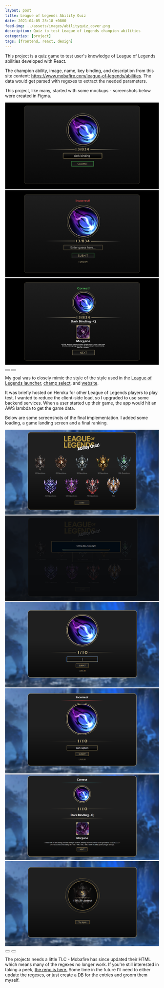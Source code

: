 ```yaml
---
layout: post
title: League of Legends Ability Quiz
date: 2021-04-05 23:18 +0800
feed-img: ../assets/images/abilityquiz_cover.png
description: Quiz to test League of Legends champion abilities 
categories: [project]
tags: [frontend, react, design]
---
```


This project is a quiz game to test user's knowledge of League of Legends abilities developed with React. 

The champion ability, image, name, key binding, and description from this site content: <a href="https://www.mobafire.com/league-of-legends/abilities">https://www.mobafire.com/league-of-legends/abilities</a>. The data would get parsed with regexes to extract the needed parameters. 

This project, like many, started with some mockups - screenshots below were created in Figma. 

<div class="siema">
    <img src="/assets/images/AbilityQuiz-Main.png" alt="Mockup of League of Legends Ability Quiz"/>
    <img src="/assets/images/AbilityQuiz-Incorrect.png" alt="Mockup of League of Legends Ability Quiz"/>
    <img src="/assets/images/AbilityQuiz-Correct.png" alt="Mockup of League of Legends Ability Quiz"/>
</div>
<div class="gallery-button-container center">
    <button class="prev center gallery-button"><i class="fas fa-backward" aria-hidden="true"></i></button>
    <button class="next center gallery-button"><i class="fas fa-forward" aria-hidden="true"></i></button>
</div>

My goal was to closely mimic the style of the style used in the <a href="https://miro.medium.com/v2/resize:fit:4800/format:webp/1*NxkLhUAk5y5qiDRhdt89pQ.png">League of Legends launcher</a>, <a href="https://images2.minutemediacdn.com/image/upload/c_fill,w_912,h_516,f_auto,q_auto,g_auto/shape/cover/sport/5afde7387134f68573000003.png">champ select</a>, and <a href="https://na.leagueoflegends.com/en-us/">website</a>. 

It was briefly hosted on Heroku for other League of Legends players to play test. I wanted to reduce the client-side load, so I upgraded to use some backend services. When a user started up their game, the app would hit an AWS lambda to get the game data. 

Below are some screenshots of the final implementation. I added some loading, a game landing screen and a final ranking. 

<div class="siema">
    <img src="/assets/images/league-quiz-impl-1.png" alt="Landing screen of League of Legends Ability Quiz"/>
    <img src="/assets/images/league-quiz-impl-2.png" alt="Loading screen of League of Legends Ability Quiz"/>
    <img src="/assets/images/league-quiz-impl-3.png" alt="Game screen of League of Legends Ability Quiz"/>
    <img src="/assets/images/league-quiz-impl-4.png" alt="Game screen with incorrect guess of League of Legends Ability Quiz"/>
    <img src="/assets/images/league-quiz-impl-5.png" alt="Game screen with correct guess of League of Legends Ability Quiz"/>
    <img src="/assets/images/league-quiz-impl-6.png" alt="Final score screen of of League of Legends Ability Quiz"/>
</div>
<div class="gallery-button-container center">
    <button class="prev center gallery-button"><i class="fas fa-backward" aria-hidden="true"></i></button>
    <button class="next center gallery-button"><i class="fas fa-forward" aria-hidden="true"></i></button>
</div>

The projects needs a little TLC  - Mobafire has since updated their HTML which means many of the regexes no longer work. If you're still interested in taking a peek, <a href="https://github.com/smicklas/LeagueAbilityQuiz">the repo is here.</a> Some time in the future I'll need to either update the regexes, or just create a DB for the entries and groom them myself. 
